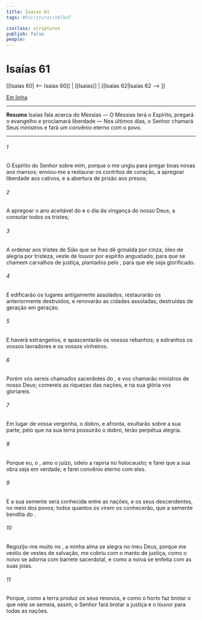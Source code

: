 ```yaml
---
title: Isaías 61
tags: #Escrituras\VelhoT

cssclass: scriptures
publish: false
people:
---
```


# Isaías 61
[[Isaías 60| <-- Isaías 60]] | [[Isaías]] | [[Isaías 62|Isaías 62 --> ]]

[Em linha](https://churchofjesuschrist.org/study/scriptures/ot/isa/61?lang=por)

---
__Resumo__
Isaías fala acerca do Messias — O Messias terá o Espírito, pregará o evangelho e proclamará liberdade — Nos últimos dias, o Senhor chamará Seus ministros e fará um convênio eterno com o povo.

---
###### 1 
O Espírito do Senhor   sobre mim, porque o  me ungiu para pregar boas novas aos mansos; enviou-me a restaurar os contritos de coração, a apregoar liberdade aos cativos, e a abertura de prisão aos presos;

###### 2 
A apregoar o ano aceitável do  e o dia da vingança do nosso Deus, a consolar todos os tristes;

###### 3 
A ordenar aos tristes de Sião que se lhes dê grinalda por cinza, óleo de alegria por tristeza, veste de louvor por espírito angustiado; para que se chamem carvalhos de justiça, plantados pelo , para que ele seja glorificado.

###### 4 
E edificarão os lugares antigamente assolados,  restaurarão os anteriormente destruídos, e renovarão as cidades assoladas, destruídas de geração em geração.

###### 5 
E haverá estrangeiros, e apascentarão os vossos rebanhos; e estranhos  os vossos lavradores e os vossos vinheiros.

###### 6 
Porém vós sereis chamados sacerdotes do , e vos chamarão ministros de nosso Deus; comereis as riquezas das nações, e na sua glória vos gloriareis.

###### 7 
Em lugar de vossa vergonha,  o dobro, e  afronta, exultarão sobre a sua parte; pelo que na sua terra possuirão o dobro,  terão perpétua alegria.

###### 8 
Porque eu, o , amo o juízo, odeio a rapina no holocausto; e farei que a sua obra seja em verdade; e farei  convênio eterno com eles.

###### 9 
E a sua semente será conhecida entre as nações, e os seus descendentes, no meio dos povos; todos quantos os virem os conhecerão, que  a semente bendita do .

###### 10 
Regozijo-me muito no , a minha alma se alegra no meu Deus, porque me vestiu de vestes de salvação, me cobriu com o manto de justiça, como  o noivo se adorna com barrete sacerdotal, e como a noiva se enfeita com as suas joias.

###### 11 
Porque, como a terra produz os seus renovos, e como o horto faz brotar o que nele se semeia, assim, o Senhor  fará brotar a justiça e o louvor para todas as nações.


